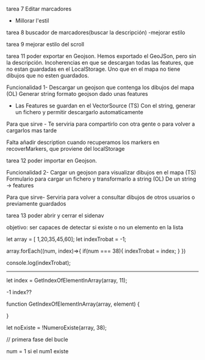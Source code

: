 
tarea 7 
Editar marcadores
- Millorar l'estil 


tarea 8 
buscador de marcadores(buscar la descripción)
-mejorar estilo


tarea 9
mejorar estilo del scroll


tarea 11
poder exportar en Geojson.
Hemos exportado el GeoJSon, pero sin la descripción.
Incoherencias en que se descargan todas las features, que no estan guardadas en el LocalStorage.
Uno que en el mapa no tiene dibujos que no esten guardados.

Funcionalidad 1- Descargar un geojson que contenga los dibujos del mapa
(OL) Generar string formato geojson dado unas features
  - Las Features se guardan en el VectorSource
(TS) Con el string, generar un fichero y permitir descargarlo automaticamente

Para que sirve - Te serviria para compartirlo con otra gente o para volver a cargarlos mas tarde

Falta añadir description cuando recuperamos los markers en recoverMarkers, que proviene del localStorage


tarea 12
poder importar en Geojson.


Funcionalidad 2- Cargar un geojson para visualizar dibujos en el mapa
(TS) Formulario para cargar un fichero y transformarlo a string
(OL) De un string -> features

Para que sirve- Serviria para volver a consultar dibujos de otros usuarios o previamente guardados


tarea 13 
poder abrir y cerrar el sidenav




objetivo: ser capaces de detectar si existe o no un elemento en la lista

let array = [ 1,20,35,45,60];
let indexTrobat = -1;

array.forEach((num, index)=>{
  if(num === 38){
    indexTrobat = index;
  }
})

console.log(indexTrobat);

----------------------


let index = GetIndexOfElementInArray(array, 11);

-1
index??

function GetIndexOfElementInArray(array, element) {

}





let noExiste = !NumeroExiste(array, 38);

// primera fase del bucle

num = 1
si el num1 existe


